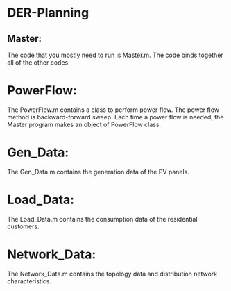 # DER-Planning

## Master:
The code that you mostly need to run is Master.m. The code binds together all of the other codes.
#	PowerFlow:
The PowerFlow.m contains a class to perform power flow. The power flow method is backward-forward sweep. Each time a power flow is needed, the Master program makes an object of PowerFlow class.
#	Gen_Data:
The Gen_Data.m contains the generation data of the PV panels.
#	Load_Data:
The Load_Data.m contains the consumption data of the residential customers.
#	Network_Data:
The Network_Data.m contains the topology data and distribution network characteristics.
